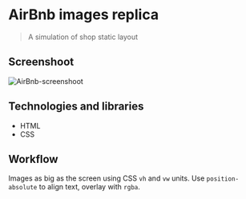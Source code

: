 # AirBnb images replica
> A simulation of shop static layout

## Screenshoot
![AirBnb-screenshoot](https://i.imgur.com/pGYVqNF.jpg)

## Technologies and libraries
* HTML
* CSS


## Workflow
Images as big as the screen using CSS `vh` and `vw` units. Use `position-absolute` to align text, overlay with `rgba`.

